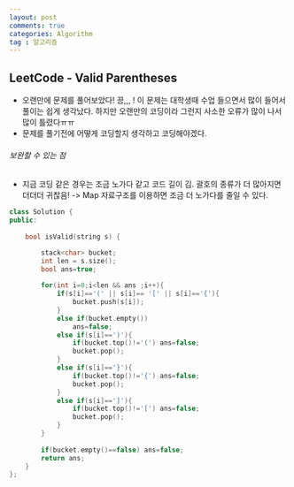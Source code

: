 ```yaml
---
layout: post
comments: true
categories: Algorithm
tag : 알고리즘
---
```


## LeetCode - Valid Parentheses

- 오랜만에 문제를 풀어보았다! 끙,,, ! 이 문제는 대학생때 수업 들으면서 많이 들어서 풀이는 쉽게 생각났다. 하지만 오랜만의 코딩이라 그런지 사소한 오류가 많이 나서 많이 틀렸다ㅠㅠ
- 문제를 풀기전에 어떻게 코딩할지 생각하고 코딩해야겠다.

###### 보완할 수 있는 점

- 지금 코딩 같은 경우는 조금 노가다 같고 코드 길이 김. 괄호의 종류가 더 많아지면 더더더 귀찮음! -> Map 자료구조를 이용하면 조금 더 노가다를 줄일 수 있다.

```c++
class Solution {
public:
    
    bool isValid(string s) {

        stack<char> bucket;
        int len = s.size();
        bool ans=true;
        
        for(int i=0;i<len && ans ;i++){
            if(s[i]=='(' || s[i]== '[' || s[i]=='{'){
                bucket.push(s[i]);
            }
            else if(bucket.empty())
                ans=false;
            else if(s[i]==')'){
                if(bucket.top()!='(') ans=false;
                bucket.pop();
            }
            else if(s[i]=='}'){
                if(bucket.top()!='{') ans=false;
                bucket.pop();
            }
            else if(s[i]==']'){
                if(bucket.top()!='[') ans=false;
                bucket.pop();
            }
        }
        
        if(bucket.empty()==false) ans=false;
        return ans;
    }
};
```